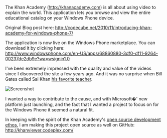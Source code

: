 The Khan Academy (http://khanacademy.com) is all about using video to explain the world. This application lets you browse and view the entire educational catalog on your Windows Phone device.

Original Blog post here: http://codecube.net/2010/11/introducing-khan-academy-for-windows-phone-7/

The application is now live on the Windows Phone marketplace. You can download it by clicking here:  
http://www.windowsphone.com/en-US/apps/68860880-3df0-df11-9264-00237de2db9e?wa=wsignin1.0

I've been extremely impressed with the quality and value of the videos since I discovered the site a few years ago. And it was no surprise when Bill Gates called Sal Khan [his favorite teacher](http://money.cnn.com/2010/08/23/technology/sal_khan_academy.fortune/index.htm).

![Screenshot](http://codecube.net/wp-content/uploads/2010/11/screenshot_1.png "Screenshot")

I wanted a way to contribute to the cause, and with Microsoft�' new platform just launching, and the fact that I wanted a project to focus on for the Windows Phone it seemed a natural fit.

In keeping with the spirit of the Khan Academy's [open source development ethos](http://sites.google.com/a/khanacademy.org/forge/for-developers/getting-started-with-the-code), I am making this project open source as well on GitHub:
http://khanviewer.codeplex.com/